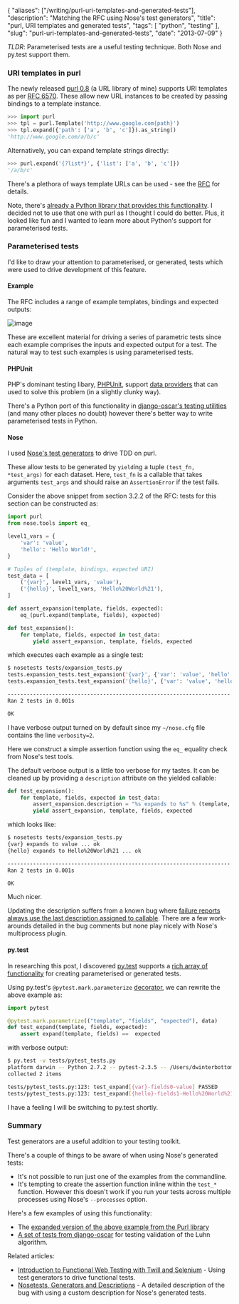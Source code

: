 {
    "aliases": ["/writing/purl-uri-templates-and-generated-tests"],
    "description": "Matching the RFC using Nose's test generators",
    "title": "purl, URI templates and generated tests",
    "tags": [
        "python",
        "testing"
    ],
    "slug": "purl-uri-templates-and-generated-tests",
    "date": "2013-07-09"
}

*TLDR*: Parameterised tests are a useful testing technique. Both Nose
and py.test support them.

### URI templates in purl

The newly released [purl 0.8](https://github.com/codeinthehole/purl) (a
URL library of mine) supports URI templates as per [RFC
6570](http://tools.ietf.org/html/rfc6570). These allow new URL instances
to be created by passing bindings to a template instance.

``` python
>>> import purl
>>> tpl = purl.Template('http://www.google.com{path}')
>>> tpl.expand({'path': ['a', 'b', 'c']}).as_string()
'http://www.google.com/a/b/c'
```

Alternatively, you can expand template strings directly:

``` python
>>> purl.expand('{?list*}', {'list': ['a', 'b', 'c']})
'/a/b/c'
```

There's a plethora of ways template URLs can be used - see the
[RFC](http://tools.ietf.org/html/rfc6570) for details.

<div class="admonition warning">
    Note, there's 
    <a href="https://github.com/uri-templates/uritemplate-py">already a Python library that provides this functionality</a>. I
    decided not to use that one with purl as I thought I could do better.
    Plus, it looked like fun and I wanted to learn more about Python's
    support for parameterised tests.

</div>

### Parameterised tests

I'd like to draw your attention to parameterised, or generated, tests
which were used to drive development of this feature.

#### Example

The RFC includes a range of example templates, bindings and expected
outputs:

![image](/images/screenshots/rfc6570.png)

These are excellent material for driving a series of parametric tests
since each example comprises the inputs and expected output for a test.
The natural way to test such examples is using parameterised tests.

#### PHPUnit

PHP's dominant testing libary,
[PHPUnit](http://phpunit.de/manual/current/en/index.html), support [data
providers](http://phpunit.de/manual/current/en/writing-tests-for-phpunit.html#writing-tests-for-phpunit.data-providers)
that can used to solve this problem (in a slightly clunky way).

There's a Python port of this functionality in [django-oscar's testing
utilities](https://github.com/tangentlabs/django-oscar/blob/master/oscar/test/decorators.py#L4-L27)
(and many other places no doubt) however there's better way to write
parameterised tests in Python.

#### Nose

I used [Nose's test
generators](http://nose.readthedocs.org/en/latest/writing_tests.html#test-generators)
to drive TDD on purl.

These allow tests to be generated by `yield`ing a tuple
`(test_fn, *test_args)` for each dataset. Here, `test_fn` is a callable
that takes arguments `test_args` and should raise an `AssertionError` if
the test fails.

Consider the above snippet from section 3.2.2 of the RFC: tests for this
section can be constructed as:

``` python
import purl
from nose.tools import eq_

level1_vars = {
    'var': 'value',
    'hello': 'Hello World!',
}

# Tuples of (template, bindings, expected URI)
test_data = [
    ('{var}', level1_vars, 'value'),
    ('{hello}', level1_vars, 'Hello%20World%21'),
]

def assert_expansion(template, fields, expected):
    eq_(purl.expand(template, fields), expected)

def test_expansion():
    for template, fields, expected in test_data:
        yield assert_expansion, template, fields, expected
```

which executes each example as a single test:

``` bash
$ nosetests tests/expansion_tests.py
tests.expansion_tests.test_expansion('{var}', {'var': 'value', 'hello': 'Hello World!'}, 'value') ... ok
tests.expansion_tests.test_expansion('{hello}', {'var': 'value', 'hello': 'Hello World!'}, 'Hello%20World%21') ... ok

----------------------------------------------------------------------
Ran 2 tests in 0.001s

OK
```

<div class="admonition note">
    I have verbose output turned on by default since my <code>~/nose.cfg</code> file
    contains the line <code>verbosity=2</code>.
</div>

Here we construct a simple assertion function using the `eq_` equality
check from Nose's test tools.

The default verbose output is a little too verbose for my tastes. It can
be cleaned up by providing a `description` attribute on the yielded
callable:

``` python
def test_expansion():
    for template, fields, expected in test_data:
        assert_expansion.description = "%s expands to %s" % (template, expected)
        yield assert_expansion, template, fields, expected
```

which looks like:

``` bash
$ nosetests tests/expansion_tests.py
{var} expands to value ... ok
{hello} expands to Hello%20World%21 ... ok

----------------------------------------------------------------------
Ran 2 tests in 0.001s

OK
```

Much nicer.

<div class="admonition warning">
    Updating the description suffers from a known bug where 
    <a href="https://code.google.com/p/python-nose/issues/detail?id=244">failure reports always use the last description assigned to callable</a>.
    There are a few work-arounds detailed in the bug comments but none play
    nicely with Nose's multiprocess plugin.
</div>

#### py.test

In researching this post, I discovered
[py.test](http://pytest.org/latest/) supports a [rich array of
functionality](http://pytest.org/latest/example/parametrize.html) for
creating parameterised or generated tests.

Using py.test's `@pytest.mark.parameterize`
[decorator](http://pytest.org/latest/parametrize.html#pytest-mark-parametrize),
we can rewrite the above example as:

``` python
import pytest

@pytest.mark.parametrize(("template", "fields", "expected"), data)
def test_expand(template, fields, expected):
    assert expand(template, fields) ==  expected
```

with verbose output:

``` bash
$ py.test -v tests/pytest_tests.py
platform darwin -- Python 2.7.2 -- pytest-2.3.5 -- /Users/dwinterbottom/.virtualenvs/purl/bin/python
collected 2 items

tests/pytest_tests.py:123: test_expand[{var}-fields0-value] PASSED
tests/pytest_tests.py:123: test_expand[{hello}-fields1-Hello%20World%21] PASSED
```

I have a feeling I will be switching to py.test shortly.

### Summary

Test generators are a useful addition to your testing toolkit.

There's a couple of things to be aware of when using Nose's generated
tests:

-   It's not possible to run just one of the examples from the
    commandline.
-   It's tempting to create the assertion function inline within the
    `test_*` function. However this doesn't work if you run your tests
    across multiple processes using Nose's `--processes` option.

Here's a few examples of using this functionality:

-   The [expanded version of the above example from the Purl
    library](https://github.com/codeinthehole/purl/blob/master/tests/expansion_tests.py)
-   [A set of tests from
    django-oscar](https://github.com/tangentlabs/django-oscar/blob/master/tests/unit/payment/bankcard_tests.py#L26-52)
    for testing validation of the Luhn algorithm.

Related articles:

-   [Introduction to Functional Web Testing with Twill and
    Selenium](http://swordstyle.com/func_test_tutorial/part_one/extra_generative_tests.html) -
    Using test generators to drive functional tests.
-   [Nosetests, Generators and
    Descriptions](http://achinghead.com/nosetests-generators-descriptions.html) -
    A detailed description of the bug with using a custom description
    for Nose's generated tests.

